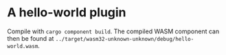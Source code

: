 # A hello-world plugin
Compile with `cargo component build`.
The compiled WASM component can then be found at `../target/wasm32-unknown-unknown/debug/hello-world.wasm`.